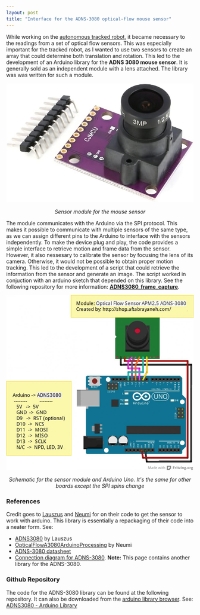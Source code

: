 ```yaml
---
layout: post
title: "Interface for the ADNS-3080 optical-flow mouse sensor"
---
```


While working on the [autonomous tracked robot](https://rcmags.github.io/projects/robots/2020/05/10/autonomous_tracked_vehicle.html), it became necessary to the readings from a set of optical flow sensors. This was especially important for the tracked robot, as I wanted to use two sensors to create an array that could determine both translation and rotation. This led to the development of an Arduino library for the __ADNS 3080 mouse sensor__. It is generally sold as an independent module with a lens attached. The library was was written for such a module. 

![image](/img/tracked-robot/adns3080.jpeg)
<p align="center"><i>Sensor module for the mouse sensor</i></p>

The module communicates with the Arduino via the SPI protocol. This makes it possible to communicate with multiple sensors of the same type, as we can assign different pins to the Arduino to interface with the sensors independently. To make the device plug and play, the code provides a simple interface to retrieve motion and frame data from the sensor. However, it also nessesary to calibrate the sensor by focusing the lens of its camera. Otherwise, it would not be possible to obtain proper motion tracking. This led to the development of a script that could retrieve the information from the sensor and generate an image. The script worked in conjuction with an arduino sketch that depended on this library. See the following repository for more information: __[ADNS3080_frame_capture](https://github.com/RCmags/ADNS3080_frame_capture)__. 

![image](https://raw.githubusercontent.com/RCmags/ADNS3080/refs/heads/main/ADNS3080_arduino_wiring.jpg)
<p align="center"><i>Schematic for the sensor module and Arduino Uno. It's the same for other boards except the SPI spins change</i></p>

### References
Credit goes to [Lauszus](https://github.com/Lauszus) and [Neumi](https://github.com/Neumi) for on their code to get the sensor to work with arduino. This library is essentially a repackaging of their code into a neater form. See: 

- [ADNS3080](https://github.com/Lauszus/ADNS3080) by Lauszus
- [OpticalFlowA3080ArduinoProcessing](https://github.com/Neumi/OpticalFlowA3080ArduinoProcessing) by Neumi
- [ADNS-3080 datasheet](https://people.ece.cornell.edu/land/courses/ece4760/FinalProjects/s2009/ncr6_wjw27/ncr6_wjw27/docs/adns_3080.pdf)
- [Connection diagram for ADNS-3080](http://forum.arduino.ir/8/21/391.html). __Note:__ This page contains another library for the ADNS-3080.  

### Github Repository
The code for the ADNS-3080 library can be found at the following repository. It can also be downloaded from the [arduino library browser](https://www.arduino.cc/reference/en/libraries/). 
See: [ADNS3080 - Arduino Library](https://github.com/RCmags/ADNS3080)
